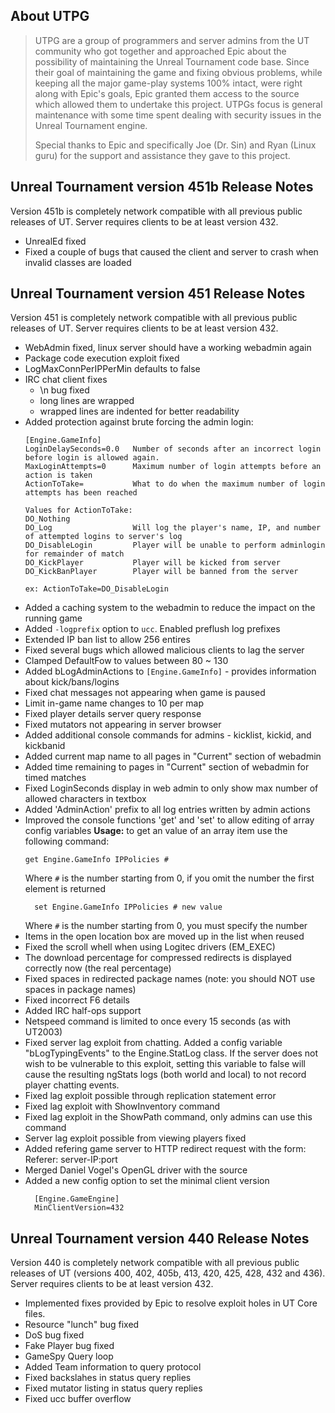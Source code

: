 ## About UTPG

> UTPG are a group of programmers and server admins from the UT community who 
> got together and approached Epic about the possibility of maintaining the 
> Unreal Tournament code base. Since their goal of maintaining the game and 
> fixing obvious problems, while keeping all the major game-play systems 100% 
> intact, were right along with Epic's goals, Epic granted them access to the 
> source which allowed them to undertake this project. UTPGs focus is general 
> maintenance with some time spent dealing with security issues in the Unreal
> Tournament engine.
>
> Special thanks to Epic and specifically Joe (Dr. Sin) and Ryan (Linux guru) 
> for the support and assistance they gave to this project.

## Unreal Tournament version 451b Release Notes

Version 451b is completely network compatible with all previous public releases of UT. Server requires clients to be at least version 432.

- UnrealEd fixed
- Fixed a couple of bugs that caused the client and server to crash when invalid classes are loaded

## Unreal Tournament version 451 Release Notes

Version 451 is completely network compatible with all previous public releases of UT. Server requires clients to be at least version 432.

- WebAdmin fixed, linux server should have a working webadmin again
- Package code execution exploit fixed
- LogMaxConnPerIPPerMin defaults to false
- IRC chat client fixes
  - \n bug fixed
  - long lines are wrapped
  - wrapped lines are indented for better readability
- Added protection against brute forcing the admin login:
	```
	[Engine.GameInfo]
	LoginDelaySeconds=0.0   Number of seconds after an incorrect login before login is allowed again.
	MaxLoginAttempts=0      Maximum number of login attempts before an action is taken
	ActionToTake=           What to do when the maximum number of login attempts has been reached

	Values for ActionToTake:
	DO_Nothing
	DO_Log                  Will log the player's name, IP, and number of attempted logins to server's log
	DO_DisableLogin         Player will be unable to perform adminlogin for remainder of match
	DO_KickPlayer           Player will be kicked from server
	DO_KickBanPlayer        Player will be banned from the server
	
	ex: ActionToTake=DO_DisableLogin
  ```
- Added a caching system to the webadmin to reduce the impact on the running game
- Added `-logprefix` option to `ucc`. Enabled preflush log prefixes
- Extended IP ban list to allow 256 entires
- Fixed several bugs which allowed malicious clients to lag the server
- Clamped DefaultFow to values between 80 ~ 130
- Added bLogAdminActions to `[Engine.GameInfo]` - provides information about kick/bans/logins
- Fixed chat messages not appearing when game is paused
- Limit in-game name changes to 10 per map
- Fixed player details server query response
- Fixed mutators not appearing in server browser
- Added additional console commands for admins - kicklist, kickid, and kickbanid
- Added current map name to all pages in "Current" section of webadmin
- Added time remaining to pages in "Current" section of webadmin for timed matches
- Fixed LoginSeconds display in web admin to only show max number of allowed characters in textbox
- Added 'AdminAction' prefix to all log entries written by admin actions
- Improved the console functions 'get' and 'set' to allow editing of array config variables
  **Usage:** to get an value of an array item use the following command:
  ```
  get Engine.GameInfo IPPolicies #
  ```
  Where `#` is the number starting from 0, if you omit the number the first element is returned
  ```
	set Engine.GameInfo IPPolicies # new value
  ```
  Where `#` is the number starting from 0, you must specify the number
- Items in the open location box are moved up in the list when reused
- Fixed the scroll whell when using Logitec drivers (EM_EXEC)
- The download percentage for compressed redirects is displayed correctly now (the real percentage)
- Fixed spaces in redirected package names (note: you should NOT use spaces in package names)
- Fixed incorrect F6 details
- Added IRC half-ops support
- Netspeed command is limited to once every 15 seconds (as with UT2003)
- Fixed server lag exploit from chatting. Added a config variable "bLogTypingEvents" to the Engine.StatLog class. If the server does not wish to be vulnerable to this exploit, setting this variable to false will cause the resulting ngStats logs (both world and local) to not record player chatting events.
- Fixed lag exploit possible through replication statement error
- Fixed lag exploit with ShowInventory command
- Fixed lag exploit in the ShowPath command, only admins can use this command
- Server lag exploit possible from viewing players fixed
- Added refering game server to HTTP redirect request with the form: Referer: server-IP:port
- Merged Daniel Vogel's OpenGL driver with the source
- Added a new config option to set the minimal client version
  ```
	[Engine.GameEngine]
	MinClientVersion=432
  ```

## Unreal Tournament version 440 Release Notes

Version 440 is completely network compatible with all previous public releases of UT (versions 400, 402, 405b, 413, 420, 425, 428, 432 and 436). Server requires clients to be at least version 432.

- Implemented fixes provided by Epic to resolve exploit holes in UT Core files.
 - Resource "lunch" bug fixed
 - DoS bug fixed
 - Fake Player bug fixed
 - GameSpy Query loop
- Added Team information to query protocol
- Fixed backslahes in status query replies
- Fixed mutator listing in status query replies
- Fixed ucc buffer overflow
